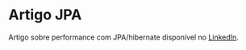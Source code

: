 # Artigo JPA

Artigo sobre performance com JPA/hibernate disponível no [LinkedIn](https://www.linkedin.com/pulse/problemas-comuns-de-performance-com-hibernate-rodrigo-santiago).